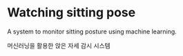 # Watching sitting pose

A system to monitor sitting posture using machine learning.

머신러닝을 활용한 앉은 자세 감시 시스템